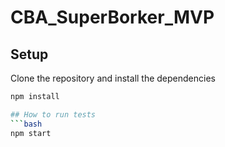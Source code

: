 # CBA_SuperBorker_MVP

## Setup

Clone the repository and install the dependencies
```bash
npm install

## How to run tests
```bash
npm start

